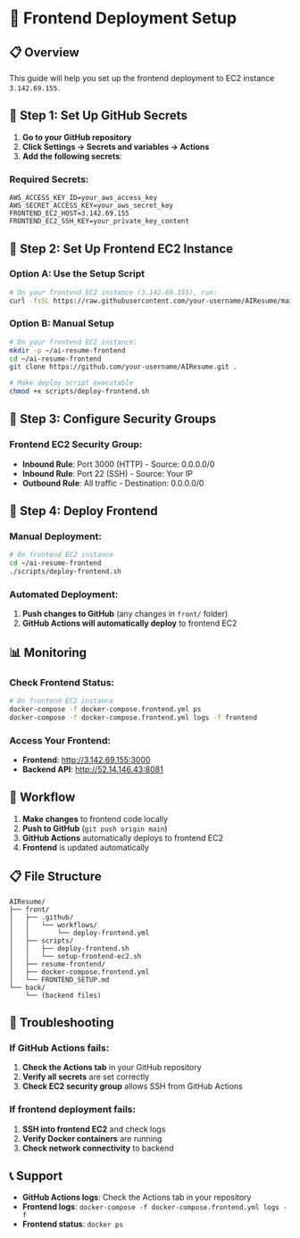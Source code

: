 # 🚀 Frontend Deployment Setup

## 📋 Overview

This guide will help you set up the frontend deployment to EC2 instance `3.142.69.155`.

<!-- Test: Trigger frontend workflow -->

## 🔧 Step 1: Set Up GitHub Secrets

1. **Go to your GitHub repository**
2. **Click Settings → Secrets and variables → Actions**
3. **Add the following secrets**:

### **Required Secrets:**

```
AWS_ACCESS_KEY_ID=your_aws_access_key
AWS_SECRET_ACCESS_KEY=your_aws_secret_key
FRONTEND_EC2_HOST=3.142.69.155
FRONTEND_EC2_SSH_KEY=your_private_key_content
```

## 🔧 Step 2: Set Up Frontend EC2 Instance

### **Option A: Use the Setup Script**

```bash
# On your frontend EC2 instance (3.142.69.155), run:
curl -fsSL https://raw.githubusercontent.com/your-username/AIResume/main/front/scripts/setup-frontend-ec2.sh | bash
```

### **Option B: Manual Setup**

```bash
# On your frontend EC2 instance:
mkdir -p ~/ai-resume-frontend
cd ~/ai-resume-frontend
git clone https://github.com/your-username/AIResume.git .

# Make deploy script executable
chmod +x scripts/deploy-frontend.sh
```

## 🔧 Step 3: Configure Security Groups

### **Frontend EC2 Security Group:**
- **Inbound Rule**: Port 3000 (HTTP) - Source: 0.0.0.0/0
- **Inbound Rule**: Port 22 (SSH) - Source: Your IP
- **Outbound Rule**: All traffic - Destination: 0.0.0.0/0

## 🚀 Step 4: Deploy Frontend

### **Manual Deployment:**
```bash
# On frontend EC2 instance
cd ~/ai-resume-frontend
./scripts/deploy-frontend.sh
```

### **Automated Deployment:**
1. **Push changes to GitHub** (any changes in `front/` folder)
2. **GitHub Actions will automatically deploy** to frontend EC2

## 📊 Monitoring

### **Check Frontend Status:**
```bash
# On frontend EC2 instance
docker-compose -f docker-compose.frontend.yml ps
docker-compose -f docker-compose.frontend.yml logs -f frontend
```

### **Access Your Frontend:**
- **Frontend**: http://3.142.69.155:3000
- **Backend API**: http://52.14.146.43:8081

## 🔄 Workflow

1. **Make changes** to frontend code locally
2. **Push to GitHub** (`git push origin main`)
3. **GitHub Actions** automatically deploys to frontend EC2
4. **Frontend** is updated automatically

## 📋 File Structure

```
AIResume/
├── front/
│   ├── .github/
│   │   └── workflows/
│   │       └── deploy-frontend.yml
│   ├── scripts/
│   │   ├── deploy-frontend.sh
│   │   └── setup-frontend-ec2.sh
│   ├── resume-frontend/
│   ├── docker-compose.frontend.yml
│   └── FRONTEND_SETUP.md
└── back/
    └── (backend files)
```

## 🚨 Troubleshooting

### **If GitHub Actions fails:**
1. **Check the Actions tab** in your GitHub repository
2. **Verify all secrets** are set correctly
3. **Check EC2 security group** allows SSH from GitHub Actions

### **If frontend deployment fails:**
1. **SSH into frontend EC2** and check logs
2. **Verify Docker containers** are running
3. **Check network connectivity** to backend

## 📞 Support

- **GitHub Actions logs**: Check the Actions tab in your repository
- **Frontend logs**: `docker-compose -f docker-compose.frontend.yml logs -f`
- **Frontend status**: `docker ps` 